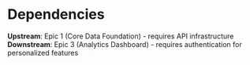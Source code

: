 # Dependencies

**Upstream**: Epic 1 (Core Data Foundation) - requires API infrastructure  
**Downstream**: Epic 3 (Analytics Dashboard) - requires authentication for personalized features  
